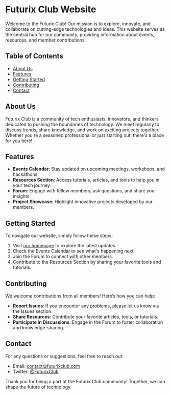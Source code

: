 # Futurix Club Website

Welcome to the Futurix Club! Our mission is to explore, innovate, and collaborate on cutting-edge technologies and ideas. This website serves as the central hub for our community, providing information about events, resources, and member contributions.

## Table of Contents

- [About Us](#about-us)
- [Features](#features)
- [Getting Started](#getting-started)
- [Contributing](#contributing)
- [Contact](#contact)

## About Us

Futurix Club is a community of tech enthusiasts, innovators, and thinkers dedicated to pushing the boundaries of technology. We meet regularly to discuss trends, share knowledge, and work on exciting projects together. Whether you're a seasoned professional or just starting out, there's a place for you here!

## Features

- **Events Calendar**: Stay updated on upcoming meetings, workshops, and hackathons.
- **Resources Section**: Access tutorials, articles, and tools to help you in your tech journey.
- **Forum**: Engage with fellow members, ask questions, and share your insights.
- **Project Showcase**: Highlight innovative projects developed by our members.

## Getting Started

To navigate our website, simply follow these steps:

1. Visit [our homepage](#) to explore the latest updates.
2. Check the Events Calendar to see what's happening next.
3. Join the Forum to connect with other members.
4. Contribute to the Resources Section by sharing your favorite tools and tutorials.

## Contributing

We welcome contributions from all members! Here’s how you can help:

- **Report Issues**: If you encounter any problems, please let us know via the Issues section.
- **Share Resources**: Contribute your favorite articles, tools, or tutorials.
- **Participate in Discussions**: Engage in the Forum to foster collaboration and knowledge-sharing.

## Contact

For any questions or suggestions, feel free to reach out:

- Email: [contact@futurixclub.com](mailto:contact@futurixclub.com)
- Twitter: [@FuturixClub](https://twitter.com/FuturixClub)

Thank you for being a part of the Futurix Club community! Together, we can shape the future of technology.

